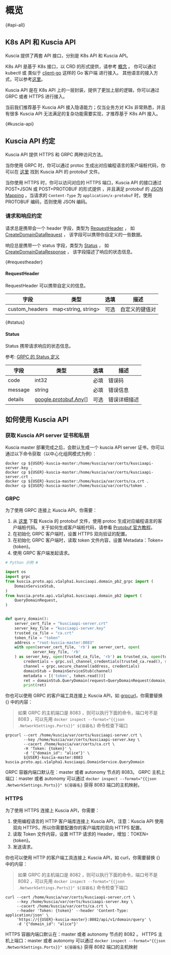 # 概览

{#api-all}

## K8s API 和 Kuscia API

Kuscia 提供了两套 API 接口，分别是 K8s API 和 Kuscia API。

K8s API 是基于 K8s 接口，以 CRD 的形式提供，请参考 [概念](../concepts/index) 。
你可以通过 kubectl 或 类似于 [client-go](https://github.com/kubernetes/client-go) 这样的 Go 客户端 进行接入。
其他语言的接入方式，可以参考[这里](https://kubernetes.io/docs/reference/using-api/client-libraries/)。

Kuscia API 是在 K8s API 上的一层封装，提供了更加上层的逻辑，你可以通过 GRPC 或者 HTTPS 进行接入。

当前我们推荐基于 Kuscia API 接入隐语能力；仅当业务方对 K3s 非常熟悉，并且有很多 Kuscia API 无法满足的复杂功能需要实现，才推荐基于
K8s API 接入。

{#kuscia-api}

## Kuscia API 约定

Kuscia API 提供 HTTPS 和 GRPC 两种访问方法。

当你使用 GRPC 时，你可以通过 protoc 生成出对应编程语言的客户端桩代码，你可以在
[这里](https://github.com/secretflow/kuscia/tree/main/proto/api/v1alpha1/kusciaapi)
找到 Kuscia API 的 protobuf 文件。

当你使用 HTTPS 时，你可以访问对应的 HTTPS 端口，Kuscia API 的接口通过 POST+JSON 或 POST+PROTOBUF 的形式提供 ，并且满足
protobuf
的 [JSON Mapping](https://protobuf.dev/programming-guides/proto3/#json) 。当请求的 `Content-Type`
为 `application/x-protobuf` 时，使用 PROTOBUF 编码，否则使用 JSON 编码。

### 请求和响应约定

请求总是携带会一个 header 字段，类型为 [RequestHeader](#requestheader) ，
如 [CreateDomainDataRequest](domaindata_cn.md#请求createdomaindatarequest) ， 该字段可以携带你自定义的一些数据。

响应总是携带一个 status 字段，类型为 [Status](#status) ，
如 [CreateDomainDataResponse](domaindata_cn.md#响应createdomaindataresponse) ， 该字段描述了响应的状态信息。

{#requestheader}

#### RequestHeader

RequestHeader 可以携带自定义的信息。

| 字段             | 类型                  | 选填 | 描述      |
|----------------|---------------------|----|---------|
| custom_headers | map<string, string> | 可选 | 自定义的键值对 |

{#status}

#### Status

Status 携带请求响应的状态信息。

参考: [GRPC 的 Status 定义](https://github.com/grpc/grpc/blob/master/src/proto/grpc/status/status.proto)

| 字段      | 类型                                                                            | 选填 | 描述     |
|---------|-------------------------------------------------------------------------------|----|--------|
| code    | int32                                                                         | 必填 | 错误码    |
| message | string                                                                        | 必填 | 错误信息   |
| details | [google.protobuf.Any](https://protobuf.dev/programming-guides/proto3/#json)[] | 可选 | 错误详细描述 |

## 如何使用 Kuscia API

### 获取 Kuscia API server 证书和私钥

Kuscia master 部署完成之后，会默认生成一个 kuscia API server 证书，你可以通过以下命令获取（以中心化组网模式为例）：

```shell
docker cp ${USER}-kuscia-master:/home/kuscia/var/certs/kusciaapi-server.key .
docker cp ${USER}-kuscia-master:/home/kuscia/var/certs/kusciaapi-server.crt .
docker cp ${USER}-kuscia-master:/home/kuscia/var/certs/ca.crt .
docker cp ${USER}-kuscia-master:/home/kuscia/var/certs/token .
```

### GRPC

为了使用 GRPC 连接上 Kuscia API，你需要：

1. 从 [这里](https://github.com/secretflow/kuscia/tree/main/proto/api/v1alpha1/kusciaapi) 下载 Kuscia 的 protobuf 文件，使用
   protoc
   生成对应编程语言的客户端桩代码。
   关于如何生成客户端桩代码，请参看 [Protobuf 官方教程](https://protobuf.dev/getting-started/)。
2. 在初始化 GRPC 客户端时，设置 HTTPS 双向验证的配置。
3. 在初始化 GRPC 客户端时，读取 token 文件内容，设置 Metadata：Token={token}。
4. 使用 GRPC 客户端发起请求。

```python
# Python 示例 #

import os
import grpc
from kuscia.proto.api.v1alpha1.kusciaapi.domain_pb2_grpc import (
    DomainServiceStub,
)
from kuscia.proto.api.v1alpha1.kusciaapi.domain_pb2 import (
    QueryDomainRequest,
)


def query_domain():
    server_cert_file = "kusciaapi-server.crt"
    server_key_file = "kusciaapi-server.key"
    trusted_ca_file = "ca.crt"
    token_file = "token"
    address = "root-kuscia-master:8083"
    with open(server_cert_file, 'rb') as server_cert, open(
            server_key_file, 'rb'
    ) as server_key, open(trusted_ca_file, 'rb') as trusted_ca, open(token_file, 'rb') as token:
        credentials = grpc.ssl_channel_credentials(trusted_ca.read(), server_key.read(), server_cert.read())
        channel = grpc.secure_channel(address, credentials)
        domainStub = DomainServiceStub(channel)
        metadata = [('token', token.read())]
        ret = domainStub.QueryDomain(request=QueryDomainRequest(domain_id="alice"), metadata=metadata)
        print(ret)
```

你也可以使用 GRPC 的客户端工具连接上 Kuscia API，如 [grpcurl](https://github.com/fullstorydev/grpcurl/releases)，你需要替换 {} 中的内容：
> 如果 GRPC 的主机端口是 8083 ，则可以执行下面的命令，端口号不是 8083 ，可以先用 `docker inspect --format="{{json .NetworkSettings.Ports}}" ${容器名}` 命令检查下端口
```shell
grpcurl --cert /home/kuscia/var/certs/kusciaapi-server.crt \
        --key /home/kuscia/var/certs/kusciaapi-server.key \
        --cacert /home/kuscia/var/certs/ca.crt \
        -H 'Token: {token}' \
        -d '{"domain_id": "alice"}' \
        ${USER}-kuscia-master:8083 kuscia.proto.api.v1alpha1.kusciaapi.DomainService.QueryDomain
```

GRPC 容器内端口默认在：master 或者 autonomy 节点的 8083。
GRPC 主机上端口：master 或者 autonomy 可以通过 `docker inspect --format="{{json .NetworkSettings.Ports}}" ${容器名}` 获得 8083 端口的主机映射。

### HTTPS

为了使用 HTTPS 连接上 Kuscia API，你需要：

1. 使用编程语言的 HTTP 客户端库连接上 Kuscia API，注意：Kuscia API 使用 双向 HTTPS，所以你需要配置你的客户端库的双向 HTTPS
   配置。
2. 读取 Token 文件内容，设置 HTTP 请求的 Header，增加：TOKEN={token}。
3. 发送请求。

你也可以使用 HTTP 的客户端工具连接上 Kuscia API，如 curl，你需要替换 {} 中的内容：
> 如果 GRPC 的主机端口是 8082 ，则可以执行下面的命令，端口号不是 8082 ，可以先用 `docker inspect --format="{{json .NetworkSettings.Ports}}" ${容器名}` 命令检查下端口
```shell
curl --cert /home/kuscia/var/certs/kusciaapi-server.crt \
     --key /home/kuscia/var/certs/kusciaapi-server.key \
     --cacert /home/kuscia/var/certs/ca.crt \
     --header 'Token: {token}' --header 'Content-Type: application/json' \
     'https://{{USER}-kuscia-master}:8082/api/v1/domain/query' \
     -d '{"domain_id": "alice"}'
```

HTTPS 容器内端口默认在：master 或者 autonomy 节点的 8082 。
HTTPS 主机上端口：master 或者 autonomy 可以通过 `docker inspect --format="{{json .NetworkSettings.Ports}}" ${容器名}` 获得 8082 端口的主机映射
